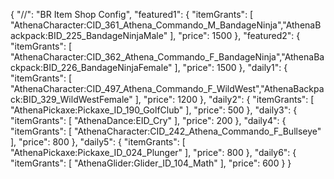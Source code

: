 {
  "//": "BR Item Shop Config",
  "featured1": {
    "itemGrants": [
      "AthenaCharacter:CID_361_Athena_Commando_M_BandageNinja","AthenaBackpack:BID_225_BandageNinjaMale"
    ],
    "price": 1500
  },
  "featured2": {
    "itemGrants": [
      "AthenaCharacter:CID_362_Athena_Commando_F_BandageNinja","AthenaBackpack:BID_226_BandageNinjaFemale"
    ],
    "price": 1500
  },
  "daily1": {
    "itemGrants": [
      "AthenaCharacter:CID_497_Athena_Commando_F_WildWest","AthenaBackpack:BID_329_WildWestFemale"
    ],
    "price": 1200
  },
  "daily2": {
    "itemGrants": [
      "AthenaPickaxe:Pickaxe_ID_190_GolfClub"
    ],
    "price": 500
  },
  "daily3": {
    "itemGrants": [
      "AthenaDance:EID_Cry"
    ],
    "price": 200
  },
  "daily4": {
    "itemGrants": [
      "AthenaCharacter:CID_242_Athena_Commando_F_Bullseye"
    ],
    "price": 800
  },
  "daily5": {
    "itemGrants": [
      "AthenaPickaxe:Pickaxe_ID_024_Plunger"
    ],
    "price": 800
  },
  "daily6": {
    "itemGrants": [
      "AthenaGlider:Glider_ID_104_Math"
    ],
    "price": 600
  }
}
